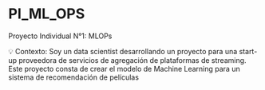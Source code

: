 # PI_ML_OPS

Proyecto Individual N°1:
MLOPs

💡 Contexto:
Soy un data scientist desarrollando un proyecto para una start-up proveedora de servicios de agregación de plataformas de streaming. Este proyecto consta de crear el modelo de Machine Learning para un sistema de recomendación de películas
